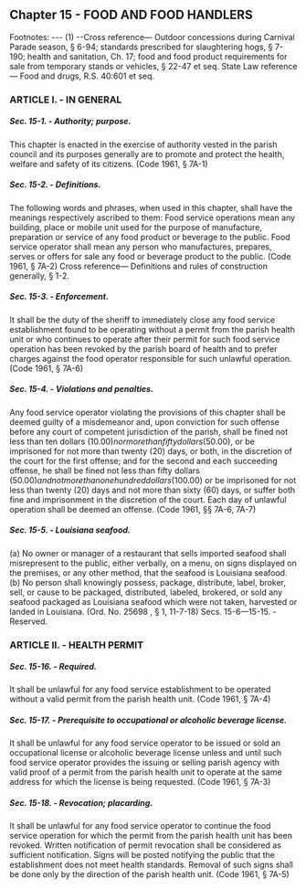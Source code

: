 ## Chapter 15 - FOOD AND FOOD HANDLERS
Footnotes:
--- (1) --Cross reference— Outdoor concessions during Carnival Parade season, § 6-94; standards prescribed for
slaughtering hogs, § 7-190; health and sanitation, Ch. 17; food and food product requirements for sale from
temporary stands or vehicles, § 22-47 et seq.
State Law reference— Food and drugs, R.S. 40:601 et seq.
### ARTICLE I. - IN GENERAL
##### Sec. 15-1. - Authority; purpose.  

This chapter is enacted in the exercise of authority vested in the parish council and its purposes generally are to
promote and protect the health, welfare and safety of its citizens.
(Code 1961, § 7A-1)
##### Sec. 15-2. - Definitions.  

The following words and phrases, when used in this chapter, shall have the meanings respectively ascribed to
them:
Food service operations mean any building, place or mobile unit used for the purpose of manufacture,
preparation or service of any food product or beverage to the public.
Food service operator shall mean any person who manufactures, prepares, serves or offers for sale any food or
beverage product to the public.
(Code 1961, § 7A-2)
Cross reference— Definitions and rules of construction generally, § 1-2.
##### Sec. 15-3. - Enforcement.  

It shall be the duty of the sheriff to immediately close any food service establishment found to be operating
without a permit from the parish health unit or who continues to operate after their permit for such food service
operation has been revoked by the parish board of health and to prefer charges against the food operator
responsible for such unlawful operation.
(Code 1961, § 7A-6)
##### Sec. 15-4. - Violations and penalties.  

Any food service operator violating the provisions of this chapter shall be deemed guilty of a misdemeanor and,
upon conviction for such offense before any court of competent jurisdiction of the parish, shall be fined not less
than ten dollars ($10.00) nor more than fifty dollars ($50.00), or be imprisoned for not more than twenty (20)
days, or both, in the discretion of the court for the first offense; and for the second and each succeeding offense,
he shall be fined not less than fifty dollars ($50.00) and not more than one hundred dollars ($100.00) or be
imprisoned for not less than twenty (20) days and not more than sixty (60) days, or suffer both fine and
imprisonment in the discretion of the court. Each day of unlawful operation shall be deemed an offense.
(Code 1961, §§ 7A-6, 7A-7)
##### Sec. 15-5. - Louisiana seafood.  

(a)
No owner or manager of a restaurant that sells imported seafood shall misrepresent to the public, either verbally,
on a menu, on signs displayed on the premises, or any other method, that the seafood is Louisiana seafood.
(b)
No person shall knowingly possess, package, distribute, label, broker, sell, or cause to be packaged, distributed,
labeled, brokered, or sold any seafood packaged as Louisiana seafood which were not taken, harvested or landed
in Louisiana.
(Ord. No. 25698 , § 1, 11-7-18)
Secs. 15-6—15-15. - Reserved.
### ARTICLE II. - HEALTH PERMIT
##### Sec. 15-16. - Required.  

It shall be unlawful for any food service establishment to be operated without a valid permit from the parish
health unit.
(Code 1961, § 7A-4)
##### Sec. 15-17. - Prerequisite to occupational or alcoholic beverage license.  

It shall be unlawful for any food service operator to be issued or sold an occupational license or alcoholic
beverage license unless and until such food service operator provides the issuing or selling parish agency with
valid proof of a permit from the parish health unit to operate at the same address for which the license is being
requested.
(Code 1961, § 7A-3)
##### Sec. 15-18. - Revocation; placarding.  

It shall be unlawful for any food service operator to continue the food service operation for which the permit
from the parish health unit has been revoked. Written notification of permit revocation shall be considered as
sufficient notification. Signs will be posted notifying the public that the establishment does not meet health
standards. Removal of such signs shall be done only by the direction of the parish health unit.
(Code 1961, § 7A-5)
